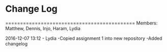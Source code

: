 # Change Log 

============================================
Members: Matthew, Dennis, Injo, Haram, Lydia

2016-12-07 13:12 - Lydia
-Copied assignment 1 into new repository
-Added changelog